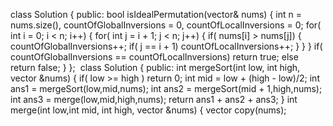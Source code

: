 class Solution {
public:
bool isIdealPermutation(vector<int>& nums) {
int n = nums.size(), countOfGlobalInversions = 0, countOfLocalInversions = 0;
for( int i = 0; i < n; i++)
{
for( int j = i + 1; j < n; j++)
{
if( nums[i] > nums[j])
{
countOfGlobalInversions++;
if( j == i + 1) countOfLocalInversions++;
}
}
}
if( countOfGlobalInversions == countOfLocalInversions) return true;
else return false;
}
};
​
class Solution {
public:
int mergeSort(int low, int high, vector<int> &nums)
{
if( low >= high ) return 0;
int mid = low + (high - low)/2;
int ans1 = mergeSort(low,mid,nums);
int ans2 = mergeSort(mid + 1,high,nums);
int ans3 = merge(low,mid,high,nums);
return ans1 + ans2 + ans3;
}
int merge(int low,int mid, int high, vector<int> &nums)
{
vector<int> copy(nums);